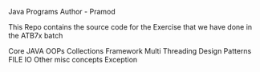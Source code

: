 Java Programs
Author - Pramod

This Repo contains the source code for the Exercise that we have done in the ATB7x batch

Core JAVA
OOPs
Collections Framework
Multi Threading
Design Patterns
FILE IO
Other misc concepts
Exception